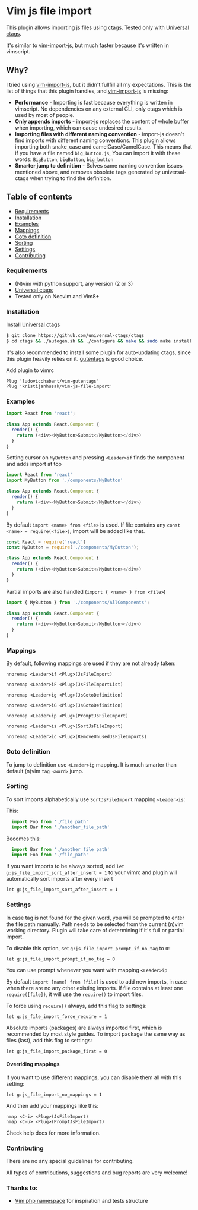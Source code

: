 # Vim js file import

This plugin allows importing js files using ctags. Tested only with [Universal ctags](https://github.com/universal-ctags/ctags).

It's similar to [vim-import-js](https://github.com/Galooshi/vim-import-js), but much faster because it's written in vimscript.

## Why?
I tried using [vim-import-js](https://github.com/Galooshi/vim-import-js), but it didn't fullfill all my expectations. This is the list of things that this plugin
handles, and [vim-import-js](https://github.com/Galooshi/vim-import-js) is missing:

* **Performance** - Importing is fast because everything is written in vimscript. No dependencies on any external CLI, only ctags which is used by most of people.
* **Only appends imports** - import-js replaces the content of whole buffer when importing, which can cause undesired results.
* **Importing files with different naming convention** - import-js doesn't find imports with different naming conventions. This plugin allows importing both snake_case and camelCase/CamelCase.
    This means that if you have a file named `big_button.js`, You can import it with these words: `BigButton`, `bigButton`, `big_button`
* **Smarter jump to definition** - Solves same naming convention issues mentioned above, and removes obsolete tags generated by universal-ctags when trying to find the definition.

## Table of contents

* [Requirements](#requirements)
* [Installation](#installation)
* [Examples](#examples)
* [Mappings](#mappings)
* [Goto definition](#goto-definition)
* [Sorting](#sorting)
* [Settings](#settings)
* [Contributing](#contributing)

### Requirements

* (N)vim with python support, any version (2 or 3)
* [Universal ctags](https://github.com/universal-ctags/ctags)
* Tested only on Neovim and Vim8+

### Installation

Install [Universal ctags](https://github.com/universal-ctags/ctags)
```sh
$ git clone https://github.com/universal-ctags/ctags
$ cd ctags && ./autogen.sh && ./configure && make && sudo make install
```

It's also recommended to install some plugin for auto-updating ctags, since this plugin heavily relies on it.
[gutentags](https://github.com/ludovicchabant/vim-gutentags) is good choice.

Add plugin to vimrc
```vimL
Plug 'ludovicchabant/vim-gutentags'
Plug 'kristijanhusak/vim-js-file-import'
```

### Examples
```js
import React from 'react';

class App extends React.Component {
  render() {
    return (<div><MyButton>Submit</MyButton></div>)
  }
}
```

Setting cursor on `MyButton` and pressing `<Leader>if` finds the component and adds import at top

```js
import React from 'react'
import MyButton from './components/MyButton'

class App extends React.Component {
  render() {
    return (<div><MyButton>Submit</MyButton></div>)
  }
}
```

By default `import <name> from <file>` is used. If file contains any `const <name> = require(<file>)`,
import will be added like that.

```js
const React = require('react')
const MyButton = require('./components/MyButton');

class App extends React.Component {
  render() {
    return (<div><MyButton>Submit</MyButton></div>)
  }
}
```

Partial imports are also handled (`import { <name> } from <file>`)

```js
import { MyButton } from './components/AllComponents';

class App extends React.Component {
  render() {
    return (<div><MyButton>Submit</MyButton></div>)
  }
}
```

### Mappings

By default, following mappings are used if they are not already taken:

```vimL
nnoremap <Leader>if <Plug>(JsFileImport)

nnoremap <Leader>iF <Plug>(JsFileImportList)

nnoremap <Leader>ig <Plug>(JsGotoDefinition)

nnoremap <Leader>iG <Plug>(JsGotoDefinition)

nnoremap <Leader>ip <Plug>(PromptJsFileImport)

nnoremap <Leader>is <Plug>(SortJsFileImport)

nnoremap <Leader>ic <Plug>(RemoveUnusedJsFileImports)
```

### Goto definition

To jump to definition use `<Leader>ig` mapping.
It is much smarter than default (n)vim `tag <word>` jump.

### Sorting

To sort imports alphabetically use `SortJsFileImport` mapping `<Leader>is`:

This:
```js
  import Foo from './file_path'
  import Bar from './another_file_path'
```

Becomes this:
```js
  import Bar from './another_file_path'
  import Foo from './file_path'
```

If you want imports to be always sorted, add `let g:js_file_import_sort_after_insert = 1` to your vimrc
and plugin will automatically sort imports after every insert

```vimL
let g:js_file_import_sort_after_insert = 1
```

### Settings

In case tag is not found for the given word, you will be prompted to enter the file path manually.
Path needs to be selected from the current (n)vim working directory. Plugin will take care of determining
if it's full or partial import.

To disable this option, set `g:js_file_import_prompt_if_no_tag` to `0`:

```vimL
let g:js_file_import_prompt_if_no_tag = 0
```

You can use prompt whenever you want with mapping `<Leader>ip`

By default `import [name] from [file]` is used to add new imports, in case when there are no any other existing imports.
If file contains at least one `require([file])`, it will use the `require()` to import files.

To force using `require()` always, add this flag to settings:

```vimL
let g:js_file_import_force_require = 1
```

Absolute imports (packages) are always imported first, which is recommended by most style guides.
To import package the same way as files (last), add this flag to settings:

```vimL
let g:js_file_import_package_first = 0
```


#### Overriding mappings
If you want to use different mappings, you can disable them all with this setting:
```vimL
let g:js_file_import_no_mappings = 1
```

And then add your mappings like this:

```vimL
nmap <C-i> <Plug>(JsFileImport)
nmap <C-u> <Plug>(PromptJsFileImport)
```

Check help docs for more information.

### Contributing
There are no any special guidelines for contributing.

All types of contributions, suggestions and bug reports are very welcome!

### Thanks to:
* [Vim php namespace](https://github.com/arnaud-lb/vim-php-namespace) for inspiration and tests structure

